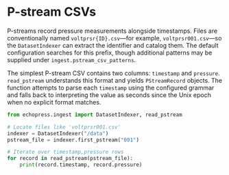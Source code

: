 # P-stream CSVs

P-streams record pressure measurements alongside timestamps. Files are
conventionally named `voltprsr{ID}.csv`—for example, `voltprsr001.csv`—so the
`DatasetIndexer` can extract the identifier and catalog them. The default
configuration searches for this prefix, though additional patterns may be
supplied under `ingest.pstream_csv_patterns`.

The simplest P-stream CSV contains two columns: `timestamp` and `pressure`.
`read_pstream` understands this format and yields `PStreamRecord` objects. The
function attempts to parse each `timestamp` using the configured grammar and
falls back to interpreting the value as seconds since the Unix epoch when no
explicit format matches.

```python
from echopress.ingest import DatasetIndexer, read_pstream

# Locate files like 'voltprsr001.csv'
indexer = DatasetIndexer("/data")
pstream_file = indexer.first_pstream("001")

# Iterate over timestamp,pressure rows
for record in read_pstream(pstream_file):
    print(record.timestamp, record.pressure)
```
